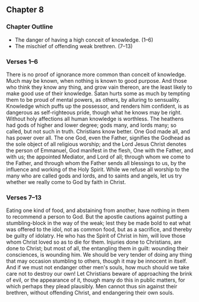 ## Chapter 8

### Chapter Outline

- The danger of having a high conceit of knowledge. (1–6)
- The mischief of offending weak brethren. (7–13)

### Verses 1–6

There is no proof of ignorance more common than conceit of knowledge. Much may be known, when nothing is known to good purpose. And those who think they know any thing, and grow vain thereon, are the least likely to make good use of their knowledge. Satan hurts some as much by tempting them to be proud of mental powers, as others, by alluring to sensuality. Knowledge which puffs up the possessor, and renders him confident, is as dangerous as self-righteous pride, though what he knows may be right. Without holy affections all human knowledge is worthless. The heathens had gods of higher and lower degree; gods many, and lords many; so called, but not such in truth. Christians know better. One God made all, and has power over all. The one God, even the Father, signifies the Godhead as the sole object of all religious worship; and the Lord Jesus Christ denotes the person of Emmanuel, God manifest in the flesh, One with the Father, and with us; the appointed Mediator, and Lord of all; through whom we come to the Father, and through whom the Father sends all blessings to us, by the influence and working of the Holy Spirit. While we refuse all worship to the many who are called gods and lords, and to saints and angels, let us try whether we really come to God by faith in Christ.

### Verses 7–13

Eating one kind of food, and abstaining from another, have nothing in them to recommend a person to God. But the apostle cautions against putting a stumbling-block in the way of the weak; lest they be made bold to eat what was offered to the idol, not as common food, but as a sacrifice, and thereby be guilty of idolatry. He who has the Spirit of Christ in him, will love those whom Christ loved so as to die for them. Injuries done to Christians, are done to Christ; but most of all, the entangling them in guilt: wounding their consciences, is wounding him. We should be very tender of doing any thing that may occasion stumbling to others, though it may be innocent in itself. And if we must not endanger other men's souls, how much should we take care not to destroy our own! Let Christians beware of approaching the brink of evil, or the appearance of it, though many do this in public matters, for which perhaps they plead plausibly. Men cannot thus sin against their brethren, without offending Christ, and endangering their own souls.

